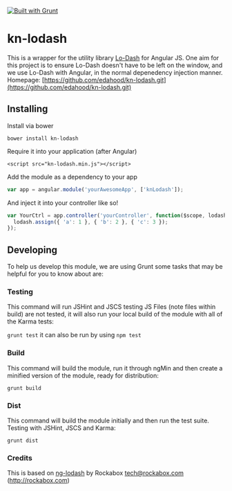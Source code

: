 [![Built with Grunt](https://cdn.gruntjs.com/builtwith.png)](http://gruntjs.com/)


kn-lodash
=========

This is a wrapper for the utility library [Lo-Dash](http://lodash.com/) for
Angular JS. One aim for this project is to ensure Lo-Dash doesn't have to be
left on the window, and we use Lo-Dash with Angular, in the normal depenedency injection manner.
Homepage: [https://github.com/edahood/kn-lodash.git](https://github.com/edahood/kn-lodash.git)



## Installing
Install via bower

```bower install kn-lodash```

Require it into your application (after Angular)

```<script src="kn-lodash.min.js"></script>```

Add the module as a dependency to your app

```js
var app = angular.module('yourAwesomeApp', ['knLodash']);
```

And inject it into your controller like so!

```js
var YourCtrl = app.controller('yourController', function($scope, lodash) {
  lodash.assign({ 'a': 1 }, { 'b': 2 }, { 'c': 3 });
});
```

## Developing

To help us develop this module, we are using Grunt some tasks that may be
helpful for you to know about are:

### Testing

This command will run JSHint and JSCS testing JS Files (note files within build)
are not tested, it will also run your local build of the module with all of the
Karma tests:

```grunt test``` it can also be run by using ```npm test```

### Build

This command will build the module, run it through ngMin and then create a
minified version of the module, ready for distribution:

```grunt build```

### Dist

This command will build the module initially and then run the test suite.
Testing with JSHint, JSCS and Karma:

```grunt dist```

### Credits

This is based on [ng-lodash](https://github.com/rockabox/ng-lodash) by Rockabox <tech@rockabox.com> (http://rockabox.com)
